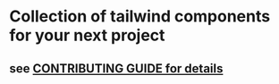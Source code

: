# Collection of tailwind components for your next project

## see [CONTRIBUTING GUIDE for details](./CONTRIBUTING.md)
